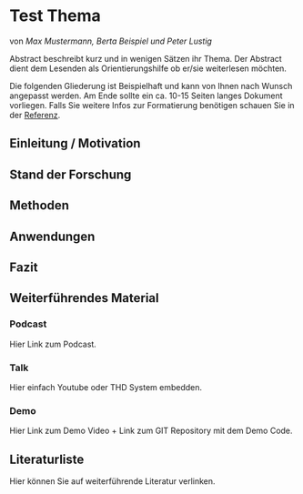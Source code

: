 # Test Thema
von *Max Mustermann, Berta Beispiel und Peter Lustig*

Abstract beschreibt kurz und in wenigen Sätzen ihr Thema. Der Abstract dient dem Lesenden als Orientierungshilfe ob er/sie weiterlesen möchten.

Die folgenden Gliederung ist Beispielhaft und kann von Ihnen nach Wunsch angepasst werden. Am Ende sollte ein ca. 10-15 Seiten langes Dokument vorliegen. Falls Sie weitere Infos zur Formatierung benötigen schauen Sie in der [Referenz](https://squidfunk.github.io/mkdocs-material/reference/).
## Einleitung / Motivation

## Stand der Forschung

## Methoden

## Anwendungen

## Fazit

## Weiterführendes Material

### Podcast
Hier Link zum Podcast.

### Talk
Hier einfach Youtube oder THD System embedden.

### Demo
Hier Link zum Demo Video + Link zum GIT Repository mit dem Demo Code.


## Literaturliste
Hier können Sie auf weiterführende Literatur verlinken. 
